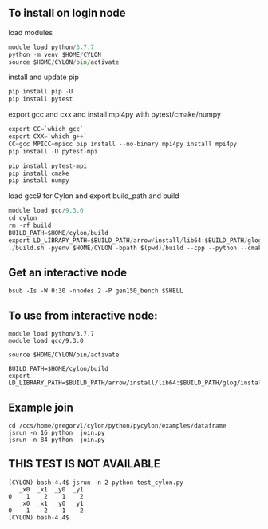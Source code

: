 ## To install on login node

load modules

```python
module load python/3.7.7    
python -m venv $HOME/CYLON
source $HOME/CYLON/bin/activate
```
install and update pip
```python
pip install pip -U
pip install pytest
```

export gcc and cxx and install mpi4py with pytest/cmake/numpy
```python
export CC=`which gcc`
export CXX=`which g++`
CC=gcc MPICC=mpicc pip install --no-binary mpi4py install mpi4py
pip install -U pytest-mpi

pip install pytest-mpi
pip install cmake
pip install numpy
```

load gcc9 for Cylon and export build_path and build
```python
module load gcc/9.3.0
cd cylon
rm -rf build
BUILD_PATH=$HOME/cylon/build
export LD_LIBRARY_PATH=$BUILD_PATH/arrow/install/lib64:$BUILD_PATH/glog/install/lib64:$BUILD_PATH/lib64:$LD_LIBRARY_PATH
./build.sh -pyenv $HOME/CYLON -bpath $(pwd)/build --cpp --python --cmake-flags "-DMPI_C_COMPILER=$(which mpicc) -DMPI_CXX_COMPILER=$(which mpicxx)  -DCYLON_CUSTOM_MPIRUN=jsrun -DCYLON_MPIRUN_PARALLELISM_FLAG=\"-n\" -DCYLON_CUSTOM_MPIRUN_PARAMS=\"-a 1\" " -j 4
```

## Get an interactive node

```shell
bsub -Is -W 0:30 -nnodes 2 -P gen150_bench $SHELL
```

## To use from interactive node:

```shell
module load python/3.7.7   
module load gcc/9.3.0
```

```shell
source $HOME/CYLON/bin/activate
```

```shell
BUILD_PATH=$HOME/cylon/build
export LD_LIBRARY_PATH=$BUILD_PATH/arrow/install/lib64:$BUILD_PATH/glog/install/lib64:$BUILD_PATH/lib64:$BUILD_PATH/lib:$LD_LIBRARY_PATH
```

## Example join 

```shell
cd /ccs/home/gregorvl/cylon/python/pycylon/examples/dataframe
jsrun -n 16 python  join.py
jsrun -n 84 python  join.py
```

## THIS TEST IS NOT AVAILABLE


```shell
(CYLON) bash-4.4$ jsrun -n 2 python test_cylon.py
   _x0  _x1  _y0  _y1
0    1    2    1    2
   _x0  _x1  _y0  _y1
0    1    2    1    2
(CYLON) bash-4.4$
```
